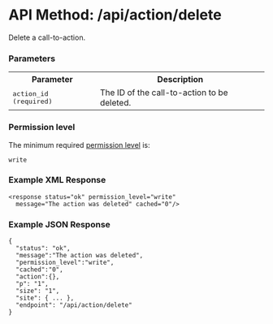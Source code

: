 # API Method: /api/action/delete

Delete a call-to-action.

### Parameters

<table class="pretty">
  <tr><th>Parameter</th><th>Description</th></tr>
  <tr>
    <td>
      <tt>action_id (required)</tt>
    </td>
    <td>
      The ID of the call-to-action to be deleted.
    </td>
  </tr>
</table>    

### Permission level 

The minimum required [permission level](index#permission-level) is:

    write


### Example XML Response

    <response status="ok" permission_level="write" 
      message="The action was deleted" cached="0"/>

    
### Example JSON Response

    {
      "status": "ok", 
      "message":"The action was deleted",
      "permission_level":"write",
      "cached":"0",
      "action":{},
      "p": "1",
      "size": "1",
      "site": { ... },
      "endpoint": "/api/action/delete"
    }

